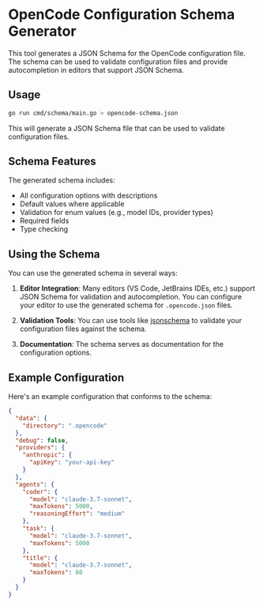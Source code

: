# OpenCode Configuration Schema Generator

This tool generates a JSON Schema for the OpenCode configuration file. The schema can be used to validate configuration files and provide autocompletion in editors that support JSON Schema.

## Usage

```bash
go run cmd/schema/main.go > opencode-schema.json
```

This will generate a JSON Schema file that can be used to validate configuration files.

## Schema Features

The generated schema includes:

- All configuration options with descriptions
- Default values where applicable
- Validation for enum values (e.g., model IDs, provider types)
- Required fields
- Type checking

## Using the Schema

You can use the generated schema in several ways:

1. **Editor Integration**: Many editors (VS Code, JetBrains IDEs, etc.) support JSON Schema for validation and autocompletion. You can configure your editor to use the generated schema for `.opencode.json` files.

2. **Validation Tools**: You can use tools like [jsonschema](https://github.com/Julian/jsonschema) to validate your configuration files against the schema.

3. **Documentation**: The schema serves as documentation for the configuration options.

## Example Configuration

Here's an example configuration that conforms to the schema:

```json
{
  "data": {
    "directory": ".opencode"
  },
  "debug": false,
  "providers": {
    "anthropic": {
      "apiKey": "your-api-key"
    }
  },
  "agents": {
    "coder": {
      "model": "claude-3.7-sonnet",
      "maxTokens": 5000,
      "reasoningEffort": "medium"
    },
    "task": {
      "model": "claude-3.7-sonnet",
      "maxTokens": 5000
    },
    "title": {
      "model": "claude-3.7-sonnet",
      "maxTokens": 80
    }
  }
}
```
